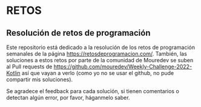 # RETOS
## Resolución de retos de programación

Este repositorio está dedicado a la resolución de los retos de programación semanales de la página https://retosdeprogramacion.com/. También, las soluciones a estos retos por parte de la comunidad de Mouredev se suben al Pull requests de https://github.com/mouredev/Weekly-Challenge-2022-Kotlin así que vayan a verlo (como yo no se usar el github, no pude compartir mis soluciones).

Se agradece el feedback para cada solución, si tienen comentarios o detectan algún error, por favor, háganmelo saber.
